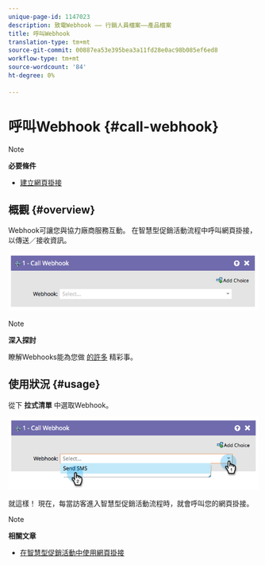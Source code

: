 ```yaml
---
unique-page-id: 1147023
description: 致電Webhook —— 行銷人員檔案——產品檔案
title: 呼叫Webhook
translation-type: tm+mt
source-git-commit: 00887ea53e395bea3a11fd28e0ac98b085ef6ed8
workflow-type: tm+mt
source-wordcount: '84'
ht-degree: 0%

---
```



# 呼叫Webhook {#call-webhook}

>[!NOTE]
>
>**必要條件**
>
>* [建立網頁掛接](../../../../product-docs/administration/additional-integrations/create-a-webhook.md)

>



## 概觀 {#overview}

Webhook可讓您與協力廠商服務互動。 在智慧型促銷活動流程中呼叫網頁掛接，以傳送／接收資訊。

![](assets/image2014-9-22-15-3a4-3a7.png)

>[!NOTE]
>
>**深入探討**
>
>瞭解Webhooks能為您做 [的許多](http://developers.marketo.com/documentation/webhooks/) 精彩事。

## 使用狀況 {#usage}

從下 **拉式清單** 中選取Webhook。

![](assets/image2014-9-22-15-3a4-3a25.png)

就這樣！ 現在，每當訪客進入智慧型促銷活動流程時，就會呼叫您的網頁掛接。

>[!NOTE]
>
>**相關文章**
>
>* [在智慧型促銷活動中使用網頁掛接](use-a-webhook-in-a-smart-campaign.md)

>




